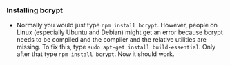 ### Installing bcrypt

- Normally you would just type ```npm install bcrypt```. However, people on Linux (especially Ubuntu and Debian) might get an error because bcrypt needs to be compiled and the compiler and the relative utilities are missing. To fix this, type ```sudo apt-get install build-essential```. Only after that type ```npm install bcrypt```. Now it should work. 

